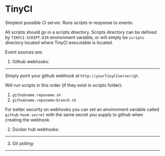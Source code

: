 TinyCI
======

Simplest possible CI server. Runs scripts in response to events.

All scripts should go in a scripts directory. Scripts directory can be defined by `TINYCI-SCRIPT-DIR` environment variable, or will simply be `scripts` directory located where TinyCI executable is located.

Event sources are:

1. Github webhooks:
-------
Simply point your github webhook at `http://yourTinyCIserver/gh`.

Will run scripts in this order (if they exist in scripts folder):

1. `githubname.reponame.sh`
2. `githubname.reponame~branch.sh`

For better security on webhooks you can set an environment variable called `github-hook-secret` with the same secret you supply to github when creating the webhook.
	
2. Docker hub webhooks:
----


3. Git polling:
----